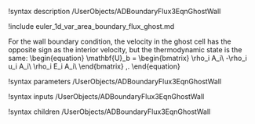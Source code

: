 !syntax description /UserObjects/ADBoundaryFlux3EqnGhostWall

!include euler_1d_var_area_boundary_flux_ghost.md

For the wall boundary condition, the velocity in the ghost cell has the
opposite sign as the interior velocity, but the thermodynamic state is the
same:
\begin{equation}
  \mathbf{U}_b = \begin{bmatrix}
    \rho_i A_i\\
    -\rho_i u_i A_i\\
    \rho_i E_i A_i\\
  \end{bmatrix} \,.
\end{equation}

!syntax parameters /UserObjects/ADBoundaryFlux3EqnGhostWall

!syntax inputs /UserObjects/ADBoundaryFlux3EqnGhostWall

!syntax children /UserObjects/ADBoundaryFlux3EqnGhostWall
